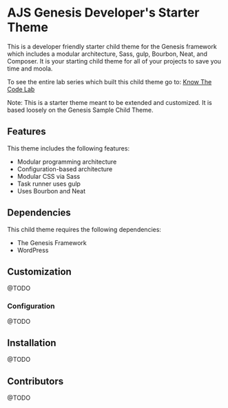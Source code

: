 # AJS Genesis Developer's Starter Theme

This is a developer friendly starter child theme for the Genesis framework which includes a modular architecture, Sass, gulp, Bourbon, Neat, and Composer. It is your starting child theme for all of your projects to save you time and moola. 

To see the entire lab series which built this child theme go to: [Know The Code Lab](https://knowthecode.io/series/lets-build-custom-developers-genesis-starter-child-theme)

Note: This is a starter theme meant to be extended and customized. It is based loosely on the Genesis Sample Child Theme.
## Features

This theme includes the following features:
- Modular programming architecture
- Configuration-based architecture
- Modular CSS via Sass
- Task runner uses gulp
- Uses Bourbon and Neat

## Dependencies

This child theme requires the following dependencies:
- The Genesis Framework
- WordPress

## Customization
@TODO

### Configuration
@TODO

## Installation
@TODO

## Contributors
@TODO